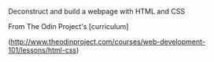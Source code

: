 Deconstruct and build a webpage with HTML and CSS

From The Odin Project's [curriculum]

(http://www.theodinproject.com/courses/web-development-101/lessons/html-css)

